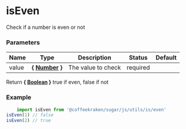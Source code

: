# isEven

Check if a number is even or not


### Parameters
Name  |  Type  |  Description  |  Status  |  Default
------------  |  ------------  |  ------------  |  ------------  |  ------------
value  |  **{ [Number](https://developer.mozilla.org/fr/docs/Web/JavaScript/Reference/Objets_globaux/Number) }**  |  The value to check  |  required  |

Return **{ [Boolean](https://developer.mozilla.org/fr/docs/Web/JavaScript/Reference/Objets_globaux/Boolean) }** true if even, false if not

### Example
```js
	import isEven from '@coffeekraken/sugar/js/utils/is/even'
isEven(1) // false
isEven(2) // true
```
